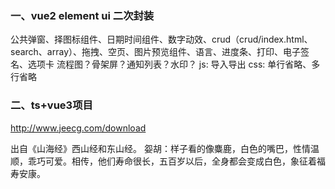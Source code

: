 
### 一、vue2 element ui 二次封装
公共弹窗、择图标组件、日期时间组件、数字动效、crud（crud/index.html、search、array）、拖拽、空页、图片预览组件、语言、进度条、打印、电子签名、选项卡
流程图？骨架屏？通知列表？水印？
js: 导入导出
css: 单行省略、多行省略


### 二、ts+vue3项目
http://www.jeecg.com/download


出自《山海经》西山经和东山经。
妴胡：样子看的像麋鹿，白色的嘴巴，性情温顺，乖巧可爱。相传，他们寿命很长，五百岁以后，全身都会变成白色，象征着福寿安康。